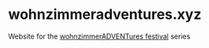 # wohnzimmeradventures.xyz
Website for the [wohnzimmerADVENTures festival](http://www.wohnzimmeradventures.xyz) series
